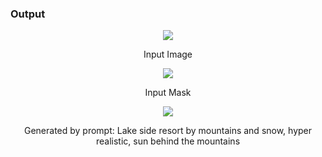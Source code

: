 ### Output

<div align="center">
    <img  src="https://raw.githubusercontent.com/64bit/stabilityai/assets/examples/image-to-image-upscale/image-data/Inpainting-C1.png" />
    <p>Input Image</p>
    <img  src="https://raw.githubusercontent.com/64bit/stabilityai/assets/examples/image-to-image-upscale/image-data/Inpainting-C2.png" />
    <p>Input Mask</p>
    <img  src="https://raw.githubusercontent.com/64bit/stabilityai/assets/examples/image-to-image-upscale/data/e6V7i8dBSO.png" />
    <p>Generated by prompt: Lake side resort by mountains and snow, hyper realistic, sun behind the mountains</p>
</div>
